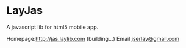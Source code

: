 LayJas
======

A javascript lib for html5 mobile app.

Homepage:http://jas.laylib.com (building...)
Email:jserlay@gmail.com
